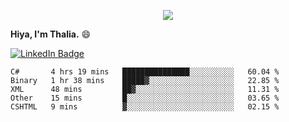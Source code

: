 <p align="center">
  <img src=https://media2.giphy.com/media/J2yDvX0N4GpAdHOD3N/giphy.gif?cid=ecf05e4732fecy7p8iauk3qv6wrz5awzkzmwe846do1i8h6n&rid=giphy.gif>
</p>


<!-- <p align="middle">
  <img src="https://raw.githubusercontent.com/thaliajuarez/thaliajuarez/main/images/unnamed.png" />
</p> -->

**Hiya, I'm Thalia.** 😄

[![LinkedIn Badge](https://img.shields.io/badge/LinkedIn-Profile-informational?style=flat&logo=linkedin&logoColor=white&color=0D76A8)](https://www.linkedin.com/in/thalia-juarez/)


<!--
**thaliajuarez/thaliajuarez** is a ✨ _special_ ✨ repository because its `README.md` (this file) appears on your GitHub profile.
Here are some ideas to get you started:
- 🔭 I’m currently working on 
- 🌱 I’m currently learning C
- 👯 I’m looking to collaborate on ...
- 🤔 I’m looking for help with ...
- 💬 Ask me about ...
- 📫 How to reach me: ...
- 😄 Pronouns: ...
- ⚡ Fun fact: ...


- 🔭 I’m currently working on UI/UX.
- 🌱 I’m currently learning C#
- ⚡ Fun fact: Raindrops fall between 15 and 25 miles per hour.
-->

<!--START_SECTION:waka-->

```text
C#       4 hrs 19 mins   ███████████████░░░░░░░░░░   60.04 %
Binary   1 hr 38 mins    █████▓░░░░░░░░░░░░░░░░░░░   22.85 %
XML      48 mins         ██▓░░░░░░░░░░░░░░░░░░░░░░   11.31 %
Other    15 mins         █░░░░░░░░░░░░░░░░░░░░░░░░   03.65 %
CSHTML   9 mins          ▓░░░░░░░░░░░░░░░░░░░░░░░░   02.15 %
```

<!--END_SECTION:waka-->

